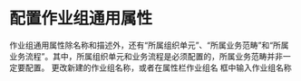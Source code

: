 # 配置作业组通用属性

作业组通用属性除名称和描述外，还有“所属组织单元”、“所属业务范畴”和“所属业务流程”。其中，所属组织单元和业务流程是必须配置的，所属业务范畴并非一定要配置。
更改新建的作业组名称，或者在属性栏作业组名 框中输入作业组名称

